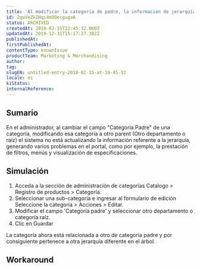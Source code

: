 ```yaml
---
title: 'Al modificar la categoría de padre, la información de jerarquía no se actualiza'
id: 2quVeZkZHqi4mOQecgugaA
status: ARCHIVED
createdAt: 2018-02-15T22:45:32.060Z
updatedAt: 2019-12-31T15:17:27.382Z
publishedAt: 
firstPublishedAt: 
contentType: knownIssue
productTeam: Marketing & Merchandising
author: 
tag: 
slugEN: untitled-entry-2018-02-15-at-10-45-32
locale: es
kiStatus: 
internalReference: 
---
```


## Sumario

En el administrador, al cambiar el campo "Categoría Padre" de una categoría, modificando esa categoría a otro parent (Otro departamento o raíz) el sistema no está actualizando la información referente a la jerarquía, generando varios problemas en el portal, como por ejemplo, la prestación de filtros, menús y visualización de especificaciones.

## Simulación


1. Acceda a la sección de administración de categorías Catalogo > Registro de productos > Categoría.
2. Seleccionar una sub-categoría e ingresar al formulario de edición Seleccione la categoría > Acciones > Editar.
3. Modificar el campo 'Categoría padre' y seleccionar otro departamento o categoría raíz.
4. Clic en Guardar

La categoría ahora está relacionada a otro de categoría padre y por consiguiente pertenece a otra jerarquía diferente en el árbol.


## Workaround




